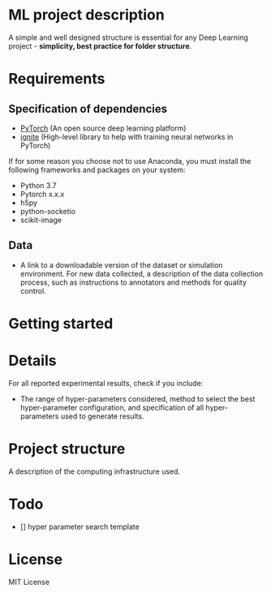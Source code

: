 # ML project description
A simple and well designed structure is essential for any Deep Learning project - **simplicity, best practice for folder structure**. 



# Requirements
## Specification of dependencies
- [PyTorch](https://pytorch.org/) (An open source deep learning platform) 
- [ignite](https://github.com/pytorch/ignite) (High-level library to help with training neural networks in PyTorch)

If for some reason you choose not to use Anaconda, you must install the following frameworks and packages on your system:
* Python 3.7
* Pytorch x.x.x
* h5py
* python-socketio
* scikit-image

## Data
- A link to a downloadable version of the dataset or simulation environment. For new data collected, a description of the data collection process, such as instructions to annotators and methods for quality control.

# Getting started

# Details
For all reported experimental results, check if you include:
- The range of hyper-parameters considered, method to select the best hyper-parameter configuration, and specification of all hyper-parameters used to generate results.

# Project structure
A description of the computing infrastructure used.

# Todo
- [] hyper parameter search template

# License
MIT License

